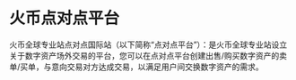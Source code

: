 # 

# 火币点对点平台

火币全球专业站点对点国际站（以下简称“点对点平台”）：是火币全球专业站设立关于数字资产场外交易的平台，您可以在点对点平台创建出售/购买数字资产的卖单/买单，与意向交易对方达成交易，以满足用户间交换数字资产的需求。


